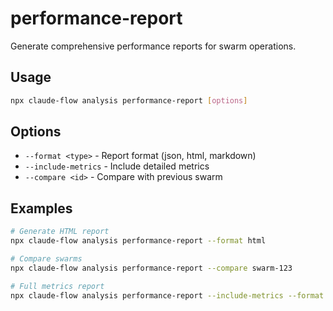 # performance-report

Generate comprehensive performance reports for swarm operations.

## Usage

```bash
npx claude-flow analysis performance-report [options]
```

## Options

- `--format <type>` - Report format (json, html, markdown)
- `--include-metrics` - Include detailed metrics
- `--compare <id>` - Compare with previous swarm

## Examples

```bash
# Generate HTML report
npx claude-flow analysis performance-report --format html

# Compare swarms
npx claude-flow analysis performance-report --compare swarm-123

# Full metrics report
npx claude-flow analysis performance-report --include-metrics --format markdown
```
